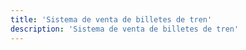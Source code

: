 ```yaml
---
title: 'Sistema de venta de billetes de tren'
description: 'Sistema de venta de billetes de tren'
---
```


